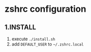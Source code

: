 # zshrc configuration

## 1.INSTALL

1. execute `./install.sh`
1. add `DEFAULT_USER` to `~/.zshrc.local`
```
